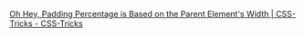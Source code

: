[Oh Hey, Padding Percentage is Based on the Parent Element's Width | CSS-Tricks - CSS-Tricks](https://css-tricks.com/oh-hey-padding-percentage-is-based-on-the-parent-elements-width/)